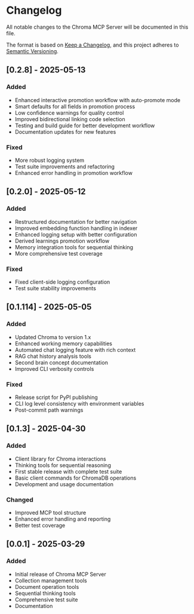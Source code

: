# Changelog

All notable changes to the Chroma MCP Server will be documented in this file.

The format is based on [Keep a Changelog](https://keepachangelog.com/en/1.0.0/),
and this project adheres to [Semantic Versioning](https://semver.org/spec/v2.0.0.html).

## [0.2.8] - 2025-05-13

### Added
- Enhanced interactive promotion workflow with auto-promote mode
- Smart defaults for all fields in promotion process
- Low confidence warnings for quality control
- Improved bidirectional linking code selection
- Testing and build guide for better development workflow
- Documentation updates for new features

### Fixed
- More robust logging system 
- Test suite improvements and refactoring
- Enhanced error handling in promotion workflow

## [0.2.0] - 2025-05-12

### Added
- Restructured documentation for better navigation
- Improved embedding function handling in indexer
- Enhanced logging setup with better configuration
- Derived learnings promotion workflow
- Memory integration tools for sequential thinking
- More comprehensive test coverage

### Fixed
- Fixed client-side logging configuration
- Test suite stability improvements

## [0.1.114] - 2025-05-05

### Added
- Updated Chroma to version 1.x
- Enhanced working memory capabilities
- Automated chat logging feature with rich context
- RAG chat history analysis tools
- Second brain concept documentation
- Improved CLI verbosity controls

### Fixed
- Release script for PyPI publishing
- CLI log level consistency with environment variables
- Post-commit path warnings

## [0.1.3] - 2025-04-30

### Added
- Client library for Chroma interactions
- Thinking tools for sequential reasoning
- First stable release with complete test suite
- Basic client commands for ChromaDB operations
- Development and usage documentation

### Changed
- Improved MCP tool structure
- Enhanced error handling and reporting
- Better test coverage

## [0.0.1] - 2025-03-29

### Added
- Initial release of Chroma MCP Server
- Collection management tools
- Document operation tools
- Sequential thinking tools
- Comprehensive test suite
- Documentation
